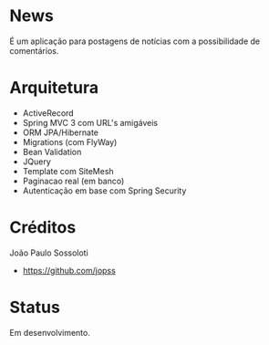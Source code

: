 News
======
É um aplicação para postagens de notícias com a possibilidade de comentários.

Arquitetura
===========

+ ActiveRecord 
+ Spring MVC 3 com URL's amigáveis
+ ORM JPA/Hibernate
+ Migrations (com FlyWay)
+ Bean Validation
+ JQuery
+ Template com SiteMesh
+ Paginacao real (em banco)
+ Autenticação em base com Spring Security

Créditos
==========
João Paulo Sossoloti
+ https://github.com/jopss

Status
======

Em desenvolvimento.
